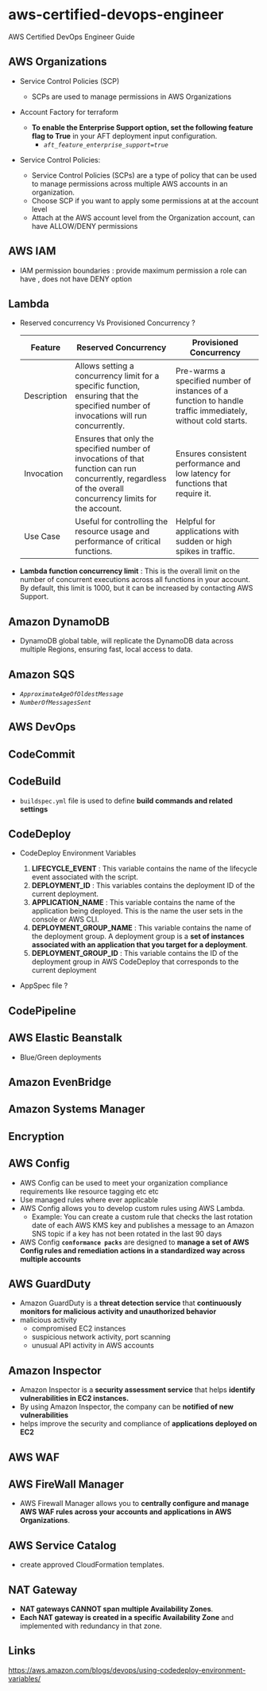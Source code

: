 # aws-certified-devops-engineer
AWS Certified DevOps Engineer Guide


## AWS Organizations
 - Service Control Policies (SCP)
    - SCPs are used to manage permissions in AWS Organizations

- Account Factory for terraform 
    - **To enable the Enterprise Support option, set the following feature flag to True** in your AFT deployment input configuration.
        - *`aft_feature_enterprise_support=true`*

 - Service Control Policies:
    - Service Control Policies (SCPs) are a type of policy that can be used to manage permissions across multiple AWS accounts in an organization.
    - Choose SCP if you want to apply some permissions at at the account level
    - Attach at the AWS account level from the Organization account, can have ALLOW/DENY permissions

## AWS IAM
 - IAM permission boundaries : provide maximum permission a role can have , does not have DENY option

## Lambda
 - Reserved concurrency Vs Provisioned Concurrency ?

    | Feature               | Reserved Concurrency  | Provisioned Concurrency |
    |-----------------------|-----------------------|-------------------------|
    | Description           | Allows setting a concurrency limit for a specific function, ensuring that the specified number of invocations will run concurrently. | Pre-warms a specified number of instances of a function to handle traffic immediately, without cold starts. |
    |     Invocation        | Ensures that only the specified number of invocations of that function can run concurrently, regardless of the overall concurrency limits for the account. | Ensures consistent performance and low latency for functions that require it. |
    |    Use Case        | Useful for controlling the resource usage and performance of critical functions. | Helpful for applications with sudden or high spikes in traffic. |


 - **Lambda function concurrency limit** : This is the overall limit on the number of concurrent executions across all functions in your account. By default, this limit is 1000, but it can be increased by contacting AWS Support.


## Amazon DynamoDB
 - DynamoDB global table, will replicate the DynamoDB data across multiple Regions, ensuring fast, local access to data.

## Amazon SQS 
 - *`ApproximateAgeOfOldestMessage`*
 - *`NumberOfMessagesSent`*

## AWS DevOps

## CodeCommit


## CodeBuild
 - `buildspec.yml` file is used to define **build commands and related settings**


## CodeDeploy
 - CodeDeploy Environment Variables
    1. **LIFECYCLE_EVENT** : This variable contains the name of the lifecycle event associated with the script.
    2. **DEPLOYMENT_ID** :  This variables contains the deployment ID of the current deployment.
    3. **APPLICATION_NAME** :  This variable contains the name of the application being deployed. This is the name the user sets in the console or AWS CLI.
    4. **DEPLOYMENT_GROUP_NAME** :  This variable contains the name of the deployment group. A deployment group is a **set of instances associated with an application that you target for a deployment**.
    5. **DEPLOYMENT_GROUP_ID** : This variable contains the ID of the deployment group in AWS CodeDeploy that corresponds to the current deployment

 - AppSpec file ?

## CodePipeline



## AWS Elastic Beanstalk
 - Blue/Green deployments


## Amazon EvenBridge

## Amazon Systems Manager

## Encryption 

## AWS Config
 - AWS Config can be used to meet your organization compliance requirements like resource tagging etc etc
 - Use managed rules where ever applicable
 - AWS Config allows you to develop custom rules using AWS Lambda. 
    - Example: You can create a custom rule that checks the last rotation date of each AWS KMS key and publishes a message to an Amazon SNS topic if a key has not been rotated in the last 90 days
 - AWS Config **`conformance packs`** are designed to **manage a set of AWS Config rules and remediation actions in a standardized way across multiple accounts**

## AWS GuardDuty
 - Amazon GuardDuty is a **threat detection service** that **continuously monitors for malicious activity and unauthorized behavior**
 - malicious activity
    - compromised EC2 instances
    - suspicious network activity, port scanning
    - unusual API activity in AWS accounts

## Amazon Inspector 
 - Amazon Inspector is a **security assessment service** that helps **identify vulnerabilities in EC2 instances.** 
 - By using Amazon Inspector, the company can be **notified of new vulnerabilities**
 - helps improve the security and compliance of **applications deployed on EC2**


## AWS WAF

## AWS FireWall Manager
 - AWS Firewall Manager allows you to **centrally configure and manage AWS WAF rules across your accounts and applications in AWS Organizations**.

## AWS Service Catalog
 - create approved CloudFormation templates.

## NAT Gateway
 - **NAT gateways CANNOT span multiple Availability Zones**. 
 - **Each NAT gateway is created in a specific Availability Zone** and implemented with redundancy in that zone.







 ## Links

 https://aws.amazon.com/blogs/devops/using-codedeploy-environment-variables/ 